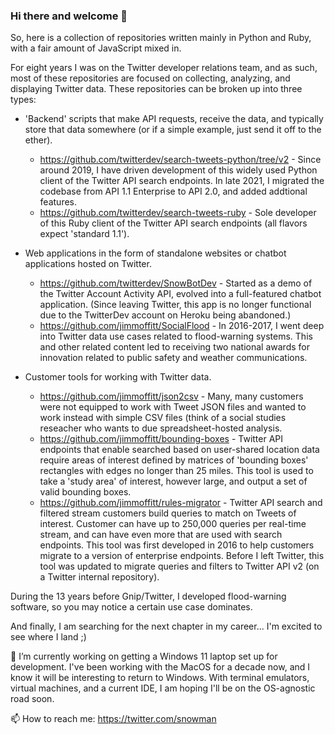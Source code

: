 ### Hi there and welcome 👋

So, here is a collection of repositories written mainly in Python and Ruby, with a fair amount of JavaScript mixed in. 

For eight years I was on the Twitter developer relations team, and as such, most of these repositories are focused on collecting, analyzing, and displaying Twitter data. These repositories can be broken up into three types:

- 'Backend' scripts that make API requests, receive the data, and typically store that data somewhere (or if a simple example, just send it off to the ether). 
  - https://github.com/twitterdev/search-tweets-python/tree/v2 - Since around 2019, I have driven development of this widely used Python client of the Twitter API search endpoints. In late 2021, I migrated the codebase from API 1.1 Enterprise to API 2.0, and added addtional features. 
  - https://github.com/twitterdev/search-tweets-ruby - Sole developer of this Ruby client of the Twitter API search endpoints (all flavors expect 'standard 1.1'). 

- Web applications in the form of standalone websites or chatbot applications hosted on Twitter. 
  - https://github.com/twitterdev/SnowBotDev - Started as a demo of the Twitter Account Activity API, evolved into a full-featured chatbot application. (Since leaving Twitter, this app is no longer functional due to the TwitterDev account on Heroku being abandoned.)
  - https://github.com/jimmoffitt/SocialFlood - In 2016-2017, I went deep into Twitter data use cases related to flood-warning systems. This and other related content led to receiving two national awards for innovation related to public safety and weather communications. 

- Customer tools for working with Twitter data. 
  - https://github.com/jimmoffitt/json2csv - Many, many customers were not equipped to work with Tweet JSON files and wanted to work instead with simple CSV files (think of a social studies reseacher who wants to due spreadsheet-hosted analysis. 
  - https://github.com/jimmoffitt/bounding-boxes - Twitter API endpoints that enable searched based on user-shared location data require areas of interest defined by matrices of 'bounding boxes' rectangles with edges no longer than 25 miles. This tool is used to take a 'study area' of interest, however large, and output a set of valid bounding boxes.
  - https://github.com/jimmoffitt/rules-migrator - Twitter API search and filtered stream customers build queries to match on Tweets of interest. Customer can have up to 250,000 queries per real-time stream, and can have even more that are used with search endpoints. This tool was first developed in 2016 to help customers migrate to a version of enterprise endpoints. Before I left Twitter, this tool was updated to migrate queries and filters to Twitter API v2 (on a Twitter internal repository).

During the 13 years before Gnip/Twitter, I developed flood-warning software, so you may notice a certain use case dominates. 

And finally, I am searching for the next chapter in my career... I'm excited to see where I land ;) 

🔭 I’m currently working on getting a Windows 11 laptop set up for development. I've been working with the MacOS for a decade now, and I know it will be interesting to return to Windows. With terminal emulators, virtual machines, and a current IDE, I am hoping I'll be on the OS-agnostic road soon. 

📫 How to reach me: https://twitter.com/snowman


<!--
**jimmoffitt/jimmoffitt** is a ✨ _special_ ✨ repository because its `README.md` (this file) appears on your GitHub profile.

Here are some ideas to get you started:

- 🔭 I’m currently working on ...
- 🌱 I’m currently learning ...
- 👯 I’m looking to collaborate on ...
- 🤔 I’m looking for help with ...
- 💬 Ask me about ...
- 📫 How to reach me: ...
- 😄 Pronouns: ...
- ⚡ Fun fact: ...
-->
